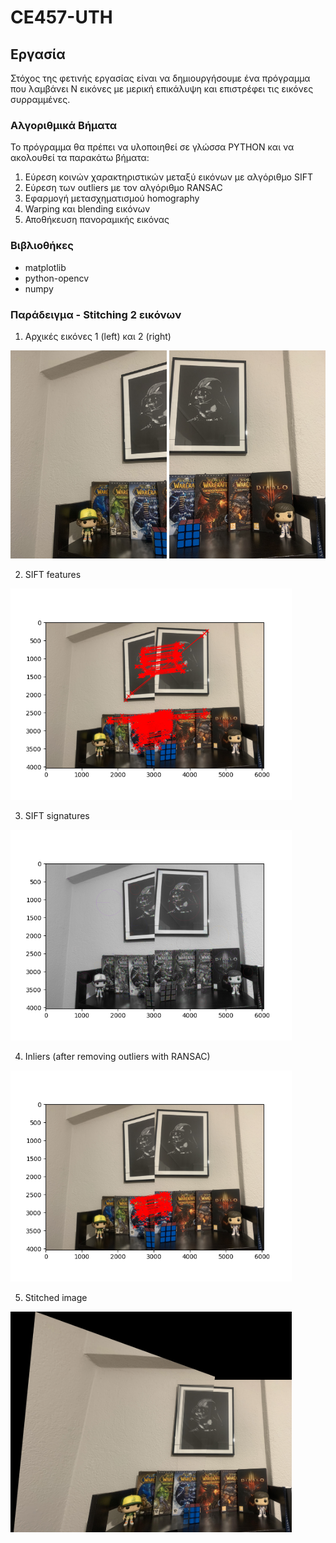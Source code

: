 # CE457-UTH

## Εργασία

Στόχος της φετινής εργασίας είναι να δημιουργήσουμε ένα πρόγραμμα που λαμβάνει N εικόνες με μερική επικάλυψη και επιστρέφει τις εικόνες συρραμμένες.

### Αλγοριθμικά Βήματα

Το πρόγραμμα θα πρέπει να υλοποιηθεί σε γλώσσα PYTHON και να ακολουθεί τα παρακάτω βήματα:

1. Εύρεση κοινών χαρακτηριστικών μεταξύ εικόνων με αλγόριθμο SIFT
2. Εύρεση των outliers με τον αλγόριθμο RANSAC
3. Εφαρμογή μετασχηματισμού homography
4. Warping και blending εικόνων
5. Αποθήκευση πανοραμικής εικόνας

### Βιβλιοθήκες

* matplotlib
* python-opencv
* numpy

### Παράδειγμα - Stitching 2 εικόνων

1. Αρχικές εικόνες 1 (left) και 2 (right)

<img src="https://github.com/spthermo/CE457-UTH/blob/main/examples/1.jpg" width="250"> <img src="https://github.com/spthermo/CE457-UTH/blob/main/examples/2.jpg" width="250">

2. SIFT features

<img src="https://github.com/spthermo/CE457-UTH/blob/main/examples/keypoints.png" width="450">

3. SIFT signatures

<img src="https://github.com/spthermo/CE457-UTH/blob/main/examples/sift_signatures.png" width="450">

4. Inliers (after removing outliers with RANSAC)

<img src="https://github.com/spthermo/CE457-UTH/blob/main/examples/inliers.png" width="450">

5. Stitched image

<img src="https://github.com/spthermo/CE457-UTH/blob/main/examples/stitched.jpg" width="450">
